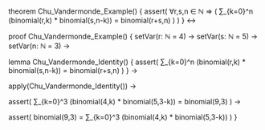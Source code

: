 theorem Chu_Vandermonde_Example() {
  assert(
    ∀r,s,n ∈ ℕ ⇒ (
      ∑_{k=0}^n (binomial(r,k) * binomial(s,n-k)) = binomial(r+s,n)
    )
  )
} ↔

proof Chu_Vandermonde_Example() {
  setVar(r: ℕ = 4) →
  setVar(s: ℕ = 5) →
  setVar(n: ℕ = 3) →
  
  lemma Chu_Vandermonde_Identity() {
    assert(
      ∑_{k=0}^n (binomial(r,k) * binomial(s,n-k)) = binomial(r+s,n)
    )
  } →
  
  apply(Chu_Vandermonde_Identity()) →
  
  assert(
    ∑_{k=0}^3 (binomial(4,k) * binomial(5,3-k)) = binomial(9,3)
  ) →
  
  assert(
    binomial(9,3) = ∑_{k=0}^3 (binomial(4,k) * binomial(5,3-k))
  )
}
